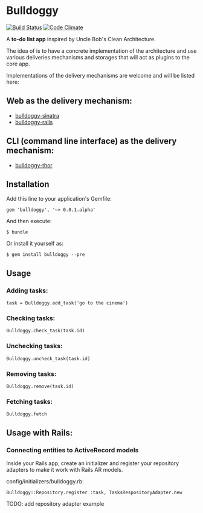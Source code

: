 # Bulldoggy

[![Build Status](https://travis-ci.org/bezelga/bulldoggy.png?branch=master)](https://travis-ci.org/bezelga/bulldoggy)
[![Code Climate](https://codeclimate.com/repos/52e6f81869568017b5003aa8/badges/a99a662bbea4283cf60f/gpa.png)](https://codeclimate.com/repos/52e6f81869568017b5003aa8/feed)

A **to-do list app** inspired by Uncle Bob's Clean Architecture.

The idea of is to have a concrete implementation of the architecture and use various deliveries mechanisms and storages that will act as plugins to the core app.

Implementations of the delivery mechanisms are welcome and will be listed here:

## Web as the delivery mechanism:

* [bulldoggy-sinatra](https://github.com/bezelga/bulldoggy-sinatra)
* [bulldoggy-rails](https://github.com/bezelga/bulldoggy-rails)

## CLI (command line interface) as the delivery mechanism:

* [bulldoggy-thor](https://github.com/philss/bulldoggy-thor)

## Installation

Add this line to your application's Gemfile:

    gem 'bulldoggy', '~> 0.0.1.alpha'

And then execute:

    $ bundle

Or install it yourself as:

    $ gem install bulldoggy --pre

## Usage

### Adding tasks:

    task = Bulldoggy.add_task('go to the cinema')

### Checking tasks:

    Bulldoggy.check_task(task.id)

### Unchecking tasks:

    Bulldoggy.uncheck_task(task.id)

### Removing tasks:

    Bulldoggy.remove(task.id)

### Fetching tasks:

    Bulldoggy.fetch

## Usage with Rails:

### Connecting entities to ActiveRecord models

Inside your Rails app, create an initializer and register your repository adapters to make it work with Rails AR models.

config/initializers/bulldoggy.rb:

	Bulldoggy::Repository.register :task, TasksRespositoryAdapter.new

TODO: add repository adapter example
